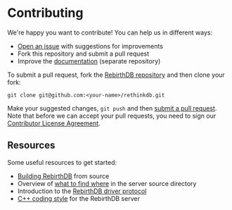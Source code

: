# Contributing

We're happy you want to contribute! You can help us in different ways:

- [Open an issue][1] with suggestions for improvements
- Fork this repository and submit a pull request
- Improve the [documentation][2] (separate repository)

[1]: https://github.com/rethinkdb/rethinkdb/issues
[2]: https://github.com/rethinkdb/docs

To submit a pull request, fork the [RebirthDB repository][3] and then clone your fork:

    git clone git@github.com:<your-name>/rethinkdb.git

[3]: https://github.com/rethinkdb/rethinkdb

Make your suggested changes, `git push` and then [submit a pull request][4]. Note that before we can accept your pull requests, you need to sign our [Contributor License Agreement][5].

[4]: https://github.com/rethinkdb/rethinkdb/compare/
[5]: http://rethinkdb.com/community/cla/

## Resources

Some useful resources to get started:
* [Building RebirthDB][6] from source
* Overview of [what to find where][7] in the server source directory
* Introduction to the [RebirthDB driver protocol][8]
* [C++ coding style][9] for the RebirthDB server

[6]: http://rethinkdb.com/docs/build/
[7]: src/README.md
[8]: http://rethinkdb.com/docs/driver-spec/
[9]: STYLE.md
